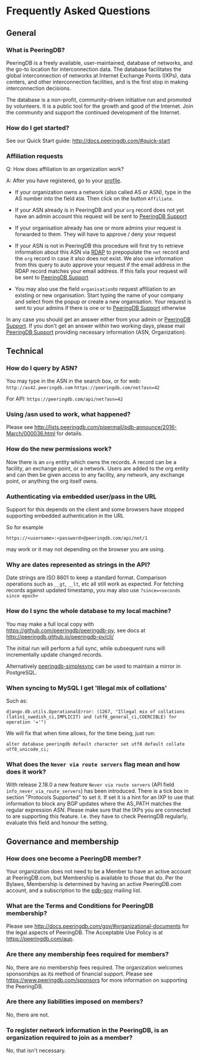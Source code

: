 
# Frequently Asked Questions

## General

### What is PeeringDB?

PeeringDB is a freely available, user-maintained, database of networks, and the go-to location for interconnection data. The database facilitates the global interconnection of networks at Internet Exchange Points (IXPs), data centers, and other interconnection facilities, and is the first stop in making interconnection decisions.

The database is a non-profit, community-driven initiative run and promoted by volunteers. It is a public tool for the growth and good of the Internet. Join the community and support the continued development of the Internet. 

### How do I get started?

See our Quick Start guide: <http://docs.peeringdb.com/#quick-start>

### Affiliation requests 

Q: How does affiliation to an organization work?

A: After you have registered, go to your [profile](https://peeringdb.com/profile).

* If your organization owns a network (also called AS or ASN), type in the AS number into the field `ASN`. Then click on the button `Affiliate`.

* If your ASN already is in PeeringDB and your `org` record does not yet have an admin account this request will be sent to [PeeringDB Support](mailto:support@peeringdb.com)

* If your organisation already has one or more admins your request is forwarded to them. They will have to approve / deny your request

* If your ASN is not in PeeringDB this procedure will first try to retrieve information about this ASN via [RDAP](https://about.rdap.org/) to prepopulate the `net` record and the `org` record in case it also does not exist. We also use information from this query to auto approve your request if the email address in the RDAP record matches your email address. If this fails your request will be sent to [PeeringDB Support](mailto:support@peeringdb.com)

* You may also use the field `organisation`to request affiliation to an existing or new organisation. Start typing the name of your company and select from the popup or create a new organisation. Your request is sent to your admins if there is one or to [PeeringDB Support](mailto:support@peeringdb.com) otherwise

In any case you should get an answer either from your admin or [PeeringDB Support](mailto:support@peeringdb.com). If you don't get an answer within two working days, please mail [PeeringDB Support](mailto:support@peeringdb.com) providing necessary information (ASN, Organization).


## Technical
### How do I query by ASN?

You may type in the ASN in the search box, or for web:
`http://as42.peeringdb.com`
`https://peeringdb.com/net?asn=42`

For API:
`https://peeringdb.com/api/net?asn=42`


### Using /asn used to work, what happened?

Please see <http://lists.peeringdb.com/pipermail/pdb-announce/2016-March/000036.html> for details.

### How do the new permissions work?

Now there is an `org` entity which owns the records.  A record can be a facility, an exchange point, or a network.  Users are added to the org entity and can then be given access to any facility, any network, any exchange point, or anything the org itself owns.

### Authenticating via embedded user/pass in the URL

Support for this depends on the client and some browsers have stopped supporting embedded
authentication in the URL

So for example 

    https://<username>:<password>@peeringdb.com/api/net/1 
    
may work or it may not depending on the browser you are using.

### Why are dates represented as strings in the API?
Date strings are ISO 8601 to keep a standard format. Comparison operations such as `__gt`, `__lt`, etc all still work as expected. For fetching records against updated timestamp, you may also use `?since=<seconds since epoch>`

### How do I sync the whole database to my local machine?
You may make a full local copy with <https://github.com/peeringdb/peeringdb-py>, see docs at <http://peeringdb.github.io/peeringdb-py/cli/>

The initial run will perform a full sync, while subsequent runs will incrementally update changed records.

Alternatively [peeringdb-simplesync](https://git.2e8.dk/peeringdb-simplesync/about/) can be used to maintain a mirror in PostgreSQL.

### When syncing to MySQL I get 'Illegal mix of collations'

Such as:

    django.db.utils.OperationalError: (1267, "Illegal mix of collations (latin1_swedish_ci,IMPLICIT) and (utf8_general_ci,COERCIBLE) for operation '='")

We will fix that when time allows, for the time being, just run:

    alter database peeringdb default character set utf8 default collate utf8_unicode_ci;
    
### What does the `Never via route servers` flag mean and how does it work?
With release 2.18.0 a new feature `Never via route servers` (API field `info_never_via_route_servers`) has been introduced. There is a tick box in section "Protocols Supported" to set it. If set it is a hint for an IXP to use that information to block any BGP updates where the AS_PATH matches the regular expression _ASN_. Please make sure that the IXPs you are connected to are supporting this feature. I.e. they have to check PeeringDB regularly, evaluate this field and honour the setting.

## Governance and membership
### How does one become a PeeringDB member?

Your organization does not need to be a Member to have an active account at PeeringDB.com, but Membership is available to those that do. Per the Bylaws, Membership is determined by having an active PeeringDB.com account, and a subscription to the [pdb-gov](http://lists.peeringdb.com/cgi-bin/mailman/listinfo/pdb-gov) mailing list.

### What are the Terms and Conditions for PeeringDB membership?

Please see <http://docs.peeringdb.com/gov/#organizational-documents> for the legal aspects of PeeringDB. The Acceptable Use Policy is at <https://peeringdb.com/aup>.

### Are there any membership fees required for members?

No, there are no membership fees required. The organization welcomes sponsorships as its method of financial support. Please see <https://www.peeringdb.com/sponsors> for more information on supporting the PeeringDB.

### Are there any liabilities imposed on members?

No, there are not.

### To register network information in the PeeringDB, is an organization required to join as a member?

No, that isn't necessary. 
